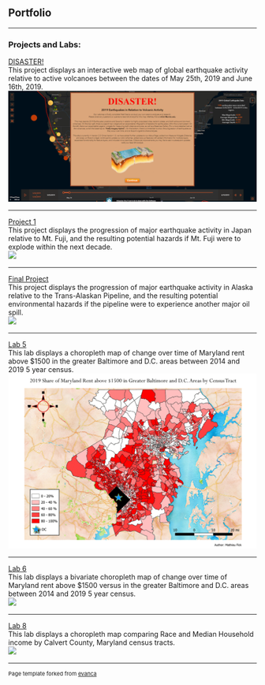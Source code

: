 ## Portfolio

---

### Projects and Labs:

[DISASTER!](/disaster_project/index.md)
<br>This project displays an interactive web map of global earthquake activity relative to active volcanoes between the dates of May 25th, 2019 and June 16th, 2019.<br/>
[<img src="images/Disaster_volcano_earthquake_html_screenshot.PNG?raw=true"/>](/disaster_project/index.md)

---
[Project 1](project1_486/index.md)
<br>This project displays the progression of major earthquake activity in Japan relative to Mt. Fuji, and the resulting potential hazards if Mt. Fuji were to explode within the next decade.<br/>
[<img src="images/Population in Danger from Eruption (1).png?raw=true"/>](/project1_486/index.md)

---
[Final Project](final_project/index.md)
<br>This project displays the progression of major earthquake activity in Alaska relative to the Trans-Alaskan Pipeline, and the resulting potential environmental hazards if the pipeline were to experience another major oil spill.<br/>
[<img src="images/Impact of Spill on Population (1).png?raw=true"/>](/final_project/index.md)

---
[Lab 5](lab_5/index.md)
<br>This lab displays a choropleth map of change over time of Maryland rent above $1500 in the greater Baltimore and D.C. areas between 2014 and 2019 5 year census.<br/>
[<img src="images/Share of Maryland Rent above $1500 in Greater Baltimore and D.C. Areas(2014-2019).gif?raw=true"/>](/lab_5/index.md)

---
[Lab 6](lab_6/index.md)
<br>This lab displays a bivariate choropleth map of change over time of Maryland rent above $1500 versus in the greater Baltimore and D.C. areas between 2014 and 2019 5 year census.<br/>
[<img src="images/Rent above $1500 vs Median Household Income in Baltimore and D.C. surrounding Areas 2014-2019.png?raw=true"/>](/lab_6/index.md)

---
[Lab 8](lab_8/index.html)
<br>This lab displays a choropleth map comparing Race and Median Household income by Calvert County, Maryland census tracts.<br/>
[<img src="images/Bivariate Map of Calvert County Income versus White Population.png?raw=true"/>](/lab_8/index.md)

---
<p style="font-size:11px">Page template forked from <a href="https://github.com/evanca/quick-portfolio">evanca</a></p>
<!-- Remove above link if you don't want to attibute -->
